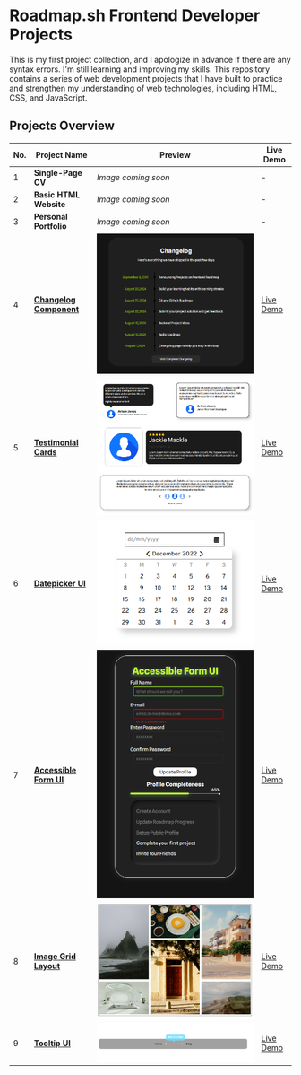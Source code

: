 # Roadmap.sh Frontend Developer Projects

This is my first project collection, and I apologize in advance if there are any syntax errors. I'm still learning and improving my skills. This repository contains a series of web development projects that I have built to practice and strengthen my understanding of web technologies, including HTML, CSS, and JavaScript.

## Projects Overview

| No. | Project Name | Preview |    Live Demo    |
|-----|--------------|---------|-----------|
| 1 | **Single-Page CV** | *Image coming soon* | - |
| 2 | **Basic HTML Website** | *Image coming soon* | - |
| 3 | **Personal Portfolio** | *Image coming soon* | - |
| 4 | [**Changelog Component**](https://roadmap.sh/projects/changelog-component) | ![Changelog](https://github.com/phakhawat-ck/roadmap.sh-section/blob/main/image%20preview/4.png) | [Live Demo](https://phakhawat-ck.github.io/phakhawat.github.io/Frontend-Roadmap/4.Changelog%20Component/) |
| 5 | [**Testimonial Cards**](https://roadmap.sh/projects/testimonial-cards) | ![Testimonial Cards](https://github.com/phakhawat-ck/roadmap.sh-section/blob/main/image%20preview/5.png) | [Live Demo](https://phakhawat-ck.github.io/phakhawat.github.io/Frontend-Roadmap/5.Testimonial%20Cards/) |
| 6 | [**Datepicker UI**](https://roadmap.sh/projects/datepicker-ui) | ![Datepicker UI](https://github.com/phakhawat-ck/roadmap.sh-section/blob/main/image%20preview/6.png) | [Live Demo](https://phakhawat-ck.github.io/phakhawat.github.io/Frontend-Roadmap/6.%20Datepicker%20UI/) |
| 7 | [**Accessible Form UI**](https://roadmap.sh/projects/accessible-form-ui) | ![Accessible Form](https://github.com/phakhawat-ck/roadmap.sh-section/blob/main/image%20preview/7.png) | [Live Demo](https://phakhawat-ck.github.io/phakhawat.github.io/Frontend-Roadmap/7.Accessible%20Form%20UI/) |
| 8 | [**Image Grid Layout**](https://roadmap.sh/projects/image-grid) | ![Image Grid](https://github.com/phakhawat-ck/roadmap.sh-section/blob/main/image%20preview/8.png) | [Live Demo](https://phakhawat-ck.github.io/phakhawat.github.io/Frontend-Roadmap/8.Image%20Grid%20Layout/) |
| 9 | [**Tooltip UI**](https://roadmap.sh/projects/tooltip-ui) | ![Tooltip UI](https://github.com/phakhawat-ck/roadmap.sh-section/blob/main/image%20preview/9.png) | [Live Demo](https://phakhawat-ck.github.io/phakhawat.github.io/Frontend-Roadmap/9.Tooltip%20UI/) |
